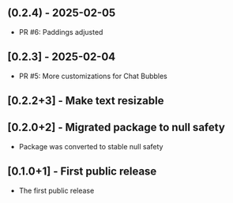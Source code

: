 ## (0.2.4) - 2025-02-05
- PR #6: Paddings adjusted

## [0.2.3] - 2025-02-04
- PR #5: More customizations for Chat Bubbles


## [0.2.2+3] - Make text resizable

## [0.2.0+2] - Migrated package to null safety

* Package was converted to stable null safety 
## [0.1.0+1] - First public release

* The first public release
